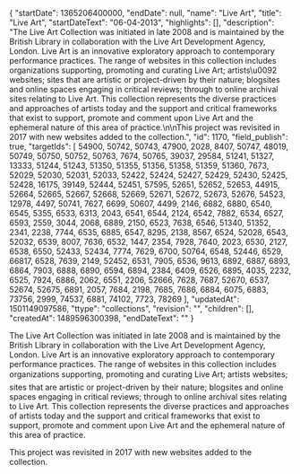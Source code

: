 {
  "startDate": 1365206400000, 
  "endDate": null, 
  "name": "Live Art", 
  "title": "Live Art", 
  "startDateText": "06-04-2013", 
  "highlights": [], 
  "description": "The Live Art Collection was initiated in late 2008 and is maintained by the British Library in collaboration with the Live Art Development Agency, London. Live Art is an innovative exploratory approach to contemporary performance practices. The range of websites in this collection includes organizations supporting, promoting and curating Live Art; artists\u0092 websites; sites that are artistic or project-driven by their nature; blogsites and online spaces engaging in critical reviews; through to online archival sites relating to Live Art. This collection represents the diverse practices and approaches of artists today and the support and critical frameworks that exist to support, promote and comment upon Live Art and the ephemeral nature of this area of practice.\n\nThis project was revisited in 2017 with new websites added to the collection.", 
  "id": 1170, 
  "field_publish": true, 
  "targetIds": [
    54900, 
    50742, 
    50743, 
    47900, 
    2028, 
    8407, 
    50747, 
    48019, 
    50749, 
    50750, 
    50752, 
    50763, 
    7674, 
    50765, 
    39037, 
    29584, 
    51241, 
    51327, 
    13333, 
    51244, 
    51243, 
    51350, 
    51355, 
    51356, 
    51358, 
    51359, 
    51360, 
    7673, 
    52029, 
    52030, 
    52031, 
    52033, 
    52422, 
    52424, 
    52427, 
    52429, 
    52430, 
    52425, 
    52428, 
    16175, 
    39149, 
    52444, 
    52451, 
    57595, 
    52651, 
    52652, 
    52653, 
    44915, 
    52664, 
    52665, 
    52667, 
    52668, 
    52669, 
    52671, 
    52672, 
    52673, 
    52676, 
    54523, 
    12978, 
    4497, 
    50741, 
    7627, 
    6699, 
    50607, 
    4499, 
    2146, 
    6882, 
    6880, 
    6540, 
    6545, 
    5355, 
    6533, 
    6313, 
    2043, 
    6541, 
    6544, 
    2124, 
    6542, 
    7882, 
    6534, 
    6527, 
    6593, 
    2559, 
    3044, 
    2068, 
    6889, 
    2150, 
    6523, 
    7638, 
    6546, 
    51340, 
    51352, 
    2341, 
    2238, 
    7744, 
    6535, 
    6885, 
    6547, 
    8295, 
    2138, 
    8567, 
    6524, 
    52028, 
    6543, 
    52032, 
    6539, 
    8007, 
    7636, 
    6532, 
    1447, 
    2354, 
    7928, 
    7640, 
    2023, 
    6530, 
    2127, 
    6538, 
    6550, 
    52433, 
    52434, 
    7774, 
    7629, 
    6700, 
    50764, 
    6548, 
    52446, 
    6529, 
    66817, 
    6528, 
    7639, 
    2149, 
    52452, 
    6531, 
    7905, 
    6536, 
    9613, 
    6892, 
    6887, 
    6893, 
    6864, 
    7903, 
    6888, 
    6890, 
    6594, 
    6894, 
    2384, 
    6409, 
    6526, 
    6895, 
    4035, 
    2232, 
    6525, 
    7924, 
    6886, 
    2062, 
    6551, 
    2206, 
    52666, 
    7628, 
    7687, 
    52670, 
    6537, 
    52674, 
    52675, 
    6891, 
    2057, 
    7684, 
    2198, 
    7685, 
    7686, 
    6884, 
    6075, 
    6883, 
    73756, 
    2999, 
    74537, 
    6881, 
    74102, 
    7723, 
    78269
  ], 
  "updatedAt": 1501149097586, 
  "ttype": "collections", 
  "revision": "", 
  "children": [], 
  "createdAt": 1489596300398, 
  "endDateText": ""
}

The Live Art Collection was initiated in late 2008 and is maintained by the British Library in collaboration with the Live Art Development Agency, London. Live Art is an innovative exploratory approach to contemporary performance practices. The range of websites in this collection includes organizations supporting, promoting and curating Live Art; artists websites; sites that are artistic or project-driven by their nature; blogsites and online spaces engaging in critical reviews; through to online archival sites relating to Live Art. This collection represents the diverse practices and approaches of artists today and the support and critical frameworks that exist to support, promote and comment upon Live Art and the ephemeral nature of this area of practice.

This project was revisited in 2017 with new websites added to the collection.